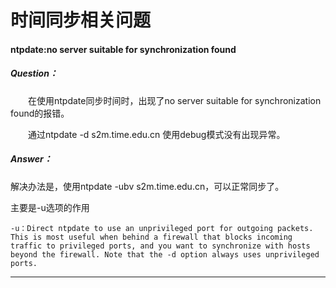 # 时间同步相关问题

#### ntpdate:no server suitable for synchronization found

##### Question：

　　在使用ntpdate同步时间时，出现了no server suitable for synchronization found的报错。

　　通过ntpdate -d s2m.time.edu.cn 使用debug模式没有出现异常。

##### Answer：

解决办法是，使用ntpdate -ubv s2m.time.edu.cn，可以正常同步了。

主要是-u选项的作用

	-u：Direct ntpdate to use an unprivileged port for outgoing packets. This is most useful when behind a firewall that blocks incoming traffic to privileged ports, and you want to synchronize with hosts beyond the firewall. Note that the -d option always uses unprivileged ports.

***


